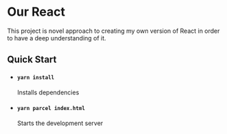 # Our React

This project is novel approach to creating my own version of React in order to have a deep understanding of it.

## Quick Start

- #### `yarn install`

  Installs dependencies

- #### `yarn parcel index.html`

  Starts the development server
